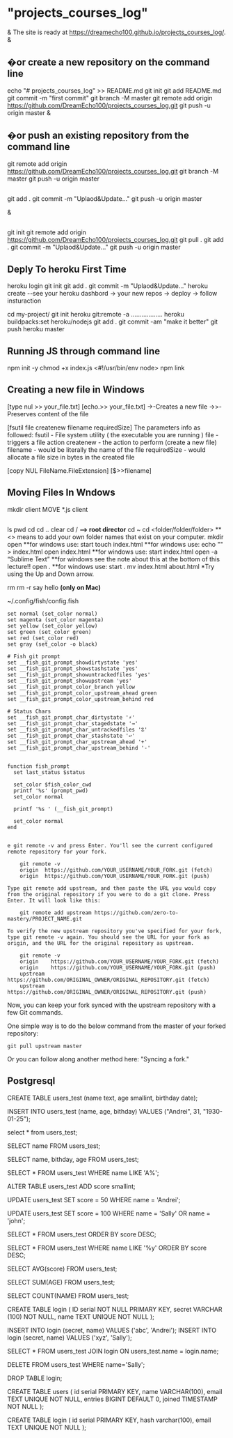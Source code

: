 # "projects_courses_log"

&amp;
The site is ready at <https://dreamecho100.github.io/projects_courses_log/>.
&amp;

## �or create a new repository on the command line

echo "# projects_courses_log" >> README.md
git init
git add README.md
git commit -m "first commit"
git branch -M master
git remote add origin <https://github.com/DreamEcho100/projects_courses_log.git>
git push -u origin master
&amp;

## �or push an existing repository from the command line

git remote add origin <https://github.com/DreamEcho100/projects_courses_log.git>
git branch -M master
git push -u origin master

##

git add .
git commit -m "Uplaod&Update..."
git push -u origin master

&amp;

##

git init
git remote add origin https://github.com/DreamEcho100/projects_courses_log.git
git pull .
git add .
git commit -m "Uplaod&Update..."
git push -u origin master

## Deply To heroku First Time

heroku login
git init
git add .
git commit -m "Uplaod&Update..."
heroku create
--see your heroku dashbord -> your new repos -> deploy -> follow insturaction

cd my-project/
git init
heroku git:remote -a ..................
heroku buildpacks:set heroku/nodejs
git add .
git commit -am "make it better"
git push heroku master

## Running JS through command line

npm init -y
chmod +x index.js
<#!/usr/bin/env node>
npm link

## Creating a new file in Windows

[type nul >> your_file.txt]
[echo.>> your_file.txt]
->-Creates a new file
->>-Preserves content of the file

[fsutil file createnew filename requiredSize]
The parameters info as followed:
fsutil - File system utility ( the executable you are running )
file - triggers a file action
createnew - the action to perform (create a new file)
filename - would be literally the name of the file
requiredSize - would allocate a file size in bytes in the created file

[copy NUL FileName.FileExtension]
[$>>filename]

## Moving Files In Wndows

mkdir client
MOVE \*.js client

##

ls
pwd
cd
cd ..
clear
cd / **—> root director**
cd ~
cd <folder/folder/folder> ** <> means to add your own folder names that exist on your computer.
mkdir <folder>
open <folder> **for windows use: start <folder>
touch index.html **for windows use: echo "" > index.html
open index.html **for windows use: start index.html
open -a “Sublime Text” **for windows see the note about this at the bottom of this lecture!!
open . **for windows use: start .
mv index.html about.html
\*Try using the Up and Down arrow.

rm <file>
rm -r <folder>
say hello **(only on Mac)**

~/.config/fish/config.fish

    set normal (set_color normal)
    set magenta (set_color magenta)
    set yellow (set_color yellow)
    set green (set_color green)
    set red (set_color red)
    set gray (set_color -o black)

    # Fish git prompt
    set __fish_git_prompt_showdirtystate 'yes'
    set __fish_git_prompt_showstashstate 'yes'
    set __fish_git_prompt_showuntrackedfiles 'yes'
    set __fish_git_prompt_showupstream 'yes'
    set __fish_git_prompt_color_branch yellow
    set __fish_git_prompt_color_upstream_ahead green
    set __fish_git_prompt_color_upstream_behind red

    # Status Chars
    set __fish_git_prompt_char_dirtystate '⚡'
    set __fish_git_prompt_char_stagedstate '→'
    set __fish_git_prompt_char_untrackedfiles '☡'
    set __fish_git_prompt_char_stashstate '↩'
    set __fish_git_prompt_char_upstream_ahead '+'
    set __fish_git_prompt_char_upstream_behind '-'


    function fish_prompt
      set last_status $status

      set_color $fish_color_cwd
      printf '%s' (prompt_pwd)
      set_color normal

      printf '%s ' (__fish_git_prompt)

      set_color normal
    end


    e git remote -v and press Enter. You'll see the current configured remote repository for your fork.

    	git remote -v
    	origin  https://github.com/YOUR_USERNAME/YOUR_FORK.git (fetch)
    	origin  https://github.com/YOUR_USERNAME/YOUR_FORK.git (push)

    Type git remote add upstream, and then paste the URL you would copy from the original repository if you were to do a git clone. Press Enter. It will look like this:

    	git remote add upstream https://github.com/zero-to-mastery/PROJECT_NAME.git

    To verify the new upstream repository you've specified for your fork, type git remote -v again. You should see the URL for your fork as origin, and the URL for the original repository as upstream.

    	git remote -v
    	origin    https://github.com/YOUR_USERNAME/YOUR_FORK.git (fetch)
    	origin    https://github.com/YOUR_USERNAME/YOUR_FORK.git (push)
    	upstream  https://github.com/ORIGINAL_OWNER/ORIGINAL_REPOSITORY.git (fetch)
    	upstream  https://github.com/ORIGINAL_OWNER/ORIGINAL_REPOSITORY.git (push)

Now, you can keep your fork synced with the upstream repository with a few Git commands.

One simple way is to do the below command from the master of your forked repository:

    git pull upstream master

Or you can follow along another method here: "Syncing a fork."

## Postgresql

CREATE TABLE users_test (name text, age smallint, birthday date);

INSERT INTO users_test (name, age, bithday) VALUES ("Andrei", 31, "1930-01-25");

select \* from users_test;

SELECT name FROM users_test;

SELECT name, bithday, age FROM users_test;

SELECT \* FROM users_test WHERE name LIKE 'A%';

ALTER TABLE users_test ADD score smallint;

UPDATE users_test SET score = 50 WHERE name = 'Andrei';

UPDATE users_test SET score = 100 WHERE name = 'Sally' OR name = 'john';

SELECT \* FROM users_test ORDER BY score DESC;

SELECT \* FROM users_test WHERE name LIKE '%y' ORDER BY score DESC;

SELECT AVG(score) FROM users_test;

SELECT SUM(AGE) FROM users_test;

SELECT COUNT(NAME) FROM users_test;

CREATE TABLE login (
ID serial NOT NULL PRIMARY KEY,
secret VARCHAR (100) NOT NULL,
name TEXT UNIQUE NOT NULL
);

INSERT INTO login (secret, name) VALUES ('abc', 'Andrei');
INSERT INTO login (secret, name) VALUES ('xyz', 'Sally');

SELECT \* FROM users_test JOIN login ON users_test.name = login.name;

DELETE FROM users_test WHERE name='Sally';

DROP TABLE login;

CREATE TABLE users (
id serial PRIMARY KEY,
name VARCHAR(100),
email TEXT UNIQUE NOT NULL,
entries BIGINT DEFAULT 0,
joined TIMESTAMP NOT NULL
);

CREATE TABLE login (
id serial PRIMARY KEY,
hash varchar(100),
email TEXT UNIQUE NOT NULL
);
